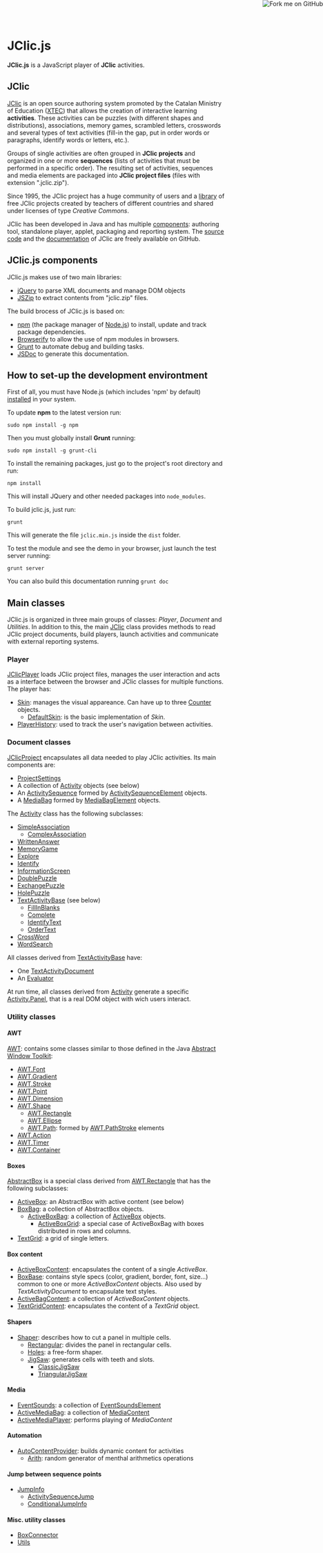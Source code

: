 <a href="https://github.com/projectestac/jclic.js"><img style="position: absolute; top: 0; right: 0; border: 0;" src="https://camo.githubusercontent.com/365986a132ccd6a44c23a9169022c0b5c890c387/68747470733a2f2f73332e616d617a6f6e6177732e636f6d2f6769746875622f726962626f6e732f666f726b6d655f72696768745f7265645f6161303030302e706e67" alt="Fork me on GitHub" data-canonical-src="https://s3.amazonaws.com/github/ribbons/forkme_right_red_aa0000.png"></a>

JClic.js
========


__JClic.js__ is a JavaScript player of __JClic__ activities.<br>

## JClic

[JClic](http://clic.xtec.cat) is an open source authoring system promoted by the Catalan Ministry of
Education ([XTEC](http://www.xtec.cat)) that allows the creation of interactive learning __activities__.
These activities can be puzzles (with different shapes and distributions), associations, memory games,
scrambled letters, crosswords and several types of text activities (fill-in the gap, put in order
words or paragraphs, identify words or letters, etc.).

Groups of single activities are often grouped in __JClic projects__ and organized in one or more
__sequences__ (lists of activities that must be performed in a specific order). The resulting set of
activities, sequences and media elements are packaged into __JClic project files__ (files with
extension ".jclic.zip").

Since 1995, the JClic project has a huge community of users and a
[library](http://clic.xtec.cat/db/listact_en.jsp) of free JClic projects created by teachers of
different countries and shared under licenses of type _Creative Commons_.

JClic has been developed in Java and has multiple [components](http://clic.xtec.cat/en/jclic/download.htm):
authoring tool, standalone player, applet, packaging and reporting system. The
[source code](https://github.com/projectestac/jclic) and the [documentation](http://projectestac.github.io/jclic/)
of JClic are freely available on GitHub.


## JClic.js components

JClic.js makes use of two main libraries:
* [jQuery](https://jquery.com/) to parse XML documents and manage DOM objects
* [JSZip](https://stuk.github.io/jszip/) to extract contents from "jclic.zip" files.

The build brocess of JClic.js is based on:
* [npm](https://www.npmjs.com/) (the package manager of [Node.js](https://nodejs.org/)) to install,
update and track package dependencies.
* [Browserify](http://browserify.org/) to allow the use of npm modules in browsers.
* [Grunt](http://gruntjs.com/) to automate debug and building tasks.
* [JSDoc](http://usejsdoc.org/) to generate this documentation.


## How to set-up the development environtment

First of all, you must have Node.js (which includes 'npm' by default)
[installed](https://nodejs.org/download/) in your system.

To update __npm__ to the latest version run:

```
sudo npm install -g npm
```

Then you must globally install __Grunt__ running:

```
sudo npm install -g grunt-cli
```

To install the remaining packages, just go to the project's root directory and run:

```
npm install
```

This will install JQuery and other needed packages into `node_modules`.

To build jclic.js, just run:

```
grunt
```

This will generate the file `jclic.min.js` inside the `dist` folder.

To test the module and see the demo in your browser, just launch the test server running:

```
grunt server
```

You can also build this documentation running `grunt doc`



## Main classes

JClic.js is organized in three main groups of classes: _Player_, _Document_ and _Utilities_. In
addition to this, the main [JClic](JClic.html) class provides methods to read JClic project documents,
build players, launch activities and communicate with external reporting systems.

### Player
[JClicPlayer](JClicPlayer.html) loads JClic project files, manages the user interaction and acts as
a interface between the browser and JClic classes for multiple functions. The player has:
* [Skin](Skin.html): manages the visual appareance. Can have up to three [Counter](Counter.html)
objects.
  * [DefaultSkin](DefaultSkin.html): is the basic implementation of _Skin_.
* [PlayerHistory](PlayerHistory.html): used to track the user's navigation between activities.


### Document classes

[JClicProject](JClicProject.html) encapsulates all data needed to play JClic activities. Its main
components are:
* [ProjectSettings](ProjectSettings.html)
* A collection of [Activity](Activity.html) objects (see below)
* An [ActivitySequence](ActivitySequence.html) formed by
[ActivitySequenceElement](ActivitySequenceElement.html) objects.
* A [MediaBag](MediaBag.html) formed by [MediaBagElement](MediaBagElement.html) objects.

The [Activity](Activity.html) class has the following subclasses:
* [SimpleAssociation](SimpleAssociation.html)
  * [ComplexAssociation](ComplexAssociation.html)
* [WrittenAnswer](WrittenAnswer.html)
* [MemoryGame](MemoryGame.html)
* [Explore](Explore.html)
* [Identify](Identify.html)
* [InformationScreen](InformationScreen.html)
* [DoublePuzzle](DoublePuzzle.html)
* [ExchangePuzzle](ExchangePuzzle.html)
* [HolePuzzle](HolePuzzle.html)
* [TextActivityBase](TextActivityBase.html) (see below)
  * [FillInBlanks](FillInBlanks.html)
  * [Complete](Complete.html)
  * [IdentifyText](IdentifyText.html)
  * [OrderText](OrderText.html)
* [CrossWord](CrossWord.html)
* [WordSearch](WordSearch.html)

All classes derived from [TextActivityBase](TextActivityBase.html) have:
* One [TextActivityDocument](TextActivityDocument.html)
* An [Evaluator](Evaluator.html)

At run time, all classes derived from [Activity](Activity.html) generate
a specific [Activity.Panel](Activity.Panel.html), that is a real DOM object with wich users interact.


### Utility classes

#### AWT
[AWT](AWT.html): contains some classes similar to those defined in the Java
[Abstract Window Toolkit](http://docs.oracle.com/javase/7/docs/api/java/awt/package-summary.html):
* [AWT.Font](AWT.Font.html)
* [AWT.Gradient](AWT.Gradient.html)
* [AWT.Stroke](AWT.Stroke.html)
* [AWT.Point](AWT.Point.html)
* [AWT.Dimension](AWT.Dimension.html)
* [AWT.Shape](AWT.Shape.html)
  * [AWT.Rectangle](AWT.Rectangle.html)
  * [AWT.Ellipse](AWT.Ellipse.html)
  * [AWT.Path](AWT.Path.html): formed by [AWT.PathStroke](AWT.PathStroke.html) elements
* [AWT.Action](AWT.Action.html)
* [AWT.Timer](AWT.Timer.html)
* [AWT.Container](AWT.Container.html)

#### Boxes
[AbstractBox](AbstractBox.html) is a special class derived from [AWT.Rectangle](AWT.Rectangle.html)
that has the following subclasses:
* [ActiveBox](ActiveBox.html): an AbstractBox with active content (see below)
* [BoxBag](BoxBag.html): a collection of AbstractBox objects.
  * [ActiveBoxBag](ActiveBoxBag.html): a collection of [ActiveBox](ActiveBox.html) objects.
    * [ActiveBoxGrid](ActiveBoxGrid.html): a special case of ActiveBoxBag with boxes distributed in
rows and columns.
* [TextGrid](TextGrid.html): a grid of single letters.

#### Box content
* [ActiveBoxContent](ActiveBoxContent.html): encapsulates the content of a single _ActiveBox_.
* [BoxBase](BoxBase.html): contains style specs (color, gradient, border, font, size...) common to
one or more _ActiveBoxContent_ objects. Also used by _TextActivityDocument_ to encapsulate text styles.
* [ActiveBagContent](ActiveBagContent.html): a collection of _ActiveBoxContent_ objects.
* [TextGridContent](TextGridContent.html): encapsulates the content of a _TextGrid_ object.

#### Shapers
* [Shaper](Shaper.html): describes how to cut a panel in multiple cells.
  * [Rectangular](Rectangular.html): divides the panel in rectangular cells.
  * [Holes](Holes.html): a free-form shaper.
  * [JigSaw](JigSaw.html): generates cells with teeth and slots.
    * [ClassicJigSaw](ClassicJigSaw.html)
    * [TriangularJigSaw](TriangularJigSaw.html)

#### Media
* [EventSounds](EventSounds.html): a collection of [EventSoundsElement](EventSoundsElement.html)
* [ActiveMediaBag](ActiveMediaBag.html): a collection of [MediaContent](MediaContent.html)
* [ActiveMediaPlayer](ActiveMediaPlayer.html): performs playing of _MediaContent_

#### Automation
* [AutoContentProvider](AutoContentProvider.html): builds dynamic content for activities
  * [Arith](Arith.html): random generator of menthal arithmetics operations

#### Jump between sequence points
* [JumpInfo](JumpInfo.html)
  * [ActivitySequenceJump](ActivitySequenceJump.html)
  * [ConditionalJumpInfo](ConditionalJumpInfo.html)

#### Misc. utility classes
* [BoxConnector](BoxConnector.html)
* [Utils](Utils.html)
